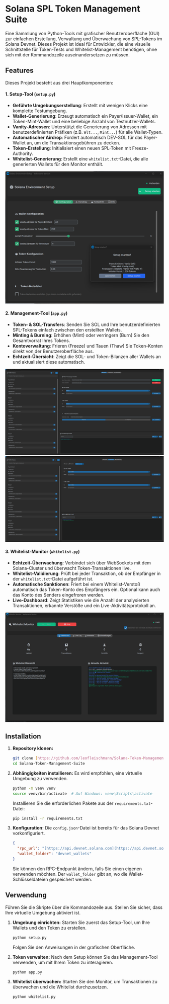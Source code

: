 # Solana SPL Token Management Suite

Eine Sammlung von Python-Tools mit grafischer Benutzeroberfläche (GUI) zur einfachen Erstellung, Verwaltung und Überwachung von SPL-Tokens im Solana Devnet. Dieses Projekt ist ideal für Entwickler, die eine visuelle Schnittstelle für Token-Tests und Whitelist-Management benötigen, ohne sich mit der Kommandozeile auseinandersetzen zu müssen.

## Features

Dieses Projekt besteht aus drei Hauptkomponenten:

#### 1. Setup-Tool (`setup.py`)
- **Geführte Umgebungserstellung**: Erstellt mit wenigen Klicks eine komplette Testumgebung.
- **Wallet-Generierung**: Erzeugt automatisch ein Payer/Issuer-Wallet, ein Token-Mint-Wallet und eine beliebige Anzahl von Testnutzer-Wallets.
- **Vanity-Adressen**: Unterstützt die Generierung von Adressen mit benutzerdefinierten Präfixen (z.B. `Wlt...`, `Mint...`) für alle Wallet-Typen.
- **Automatischer Airdrop**: Fordert automatisch DEV-SOL für das Payer-Wallet an, um die Transaktionsgebühren zu decken.
- **Token-Erstellung**: Initialisiert einen neuen SPL-Token mit Freeze-Authority.
- **Whitelist-Generierung**: Erstellt eine `whitelist.txt`-Datei, die alle generierten Wallets für den Monitor enthält.

![app2](https://github.com/leofleischmann/Solana-Token-Management-Suite/blob/f4e116df408867a4688febeaabdb81e83cfa6cb2/setup.png?raw=true)

#### 2. Management-Tool (`app.py`)
- **Token- & SOL-Transfers**: Senden Sie SOL und Ihre benutzerdefinierten SPL-Tokens einfach zwischen den erstellten Wallets.
- **Minting & Burning**: Erhöhen (Mint) oder verringern (Burn) Sie den Gesamtvorrat Ihres Tokens.
- **Kontoverwaltung**: Frieren (Freeze) und Tauen (Thaw) Sie Token-Konten direkt von der Benutzeroberfläche aus.
- **Echtzeit-Übersicht**: Zeigt die SOL- und Token-Bilanzen aller Wallets an und aktualisiert diese automatisch.

![app](https://github.com/leofleischmann/Solana-Token-Management-Suite/blob/f4e116df408867a4688febeaabdb81e83cfa6cb2/app.png?raw=true)
![app2](https://github.com/leofleischmann/Solana-Token-Management-Suite/blob/f4e116df408867a4688febeaabdb81e83cfa6cb2/app2.png?raw=true)

#### 3. Whitelist-Monitor (`whitelist.py`)
- **Echtzeit-Überwachung**: Verbindet sich über WebSockets mit dem Solana-Cluster und überwacht Token-Transaktionen live.
- **Whitelist-Validierung**: Prüft bei jeder Transaktion, ob der Empfänger in der `whitelist.txt`-Datei aufgeführt ist.
- **Automatische Sanktionen**: Friert bei einem Whitelist-Verstoß automatisch das Token-Konto des Empfängers ein. Optional kann auch das Konto des Senders eingefroren werden.
- **Live-Dashboard**: Zeigt Statistiken wie die Anzahl der analysierten Transaktionen, erkannte Verstöße und ein Live-Aktivitätsprotokoll an.

![app2](https://github.com/leofleischmann/Solana-Token-Management-Suite/blob/f4e116df408867a4688febeaabdb81e83cfa6cb2/whitelist.png?raw=true)

## Installation

1.  **Repository klonen:**
    ```bash
    git clone [https://github.com/leofleischmann/Solana-Token-Management-Suite.git](https://github.com/leofleischmann/Solana-Token-Management-Suite.git)
    cd Solana-Token-Management-Suite
    ```

2.  **Abhängigkeiten installieren:**
    Es wird empfohlen, eine virtuelle Umgebung zu verwenden.
    ```bash
    python -m venv venv
    source venv/bin/activate  # Auf Windows: venv\Scripts\activate
    ```
    Installieren Sie die erforderlichen Pakete aus der `requirements.txt`-Datei:
    ```bash
    pip install -r requirements.txt
    ```

3.  **Konfiguration:**
    Die `config.json`-Datei ist bereits für das Solana Devnet vorkonfiguriert.
    ```json
    {
      "rpc_url": "[https://api.devnet.solana.com](https://api.devnet.solana.com)",
      "wallet_folder": "devnet_wallets"
    }
    ```
    Sie können den RPC-Endpunkt ändern, falls Sie einen eigenen verwenden möchten. Der `wallet_folder` gibt an, wo die Wallet-Schlüsseldateien gespeichert werden.

## Verwendung

Führen Sie die Skripte über die Kommandozeile aus. Stellen Sie sicher, dass Ihre virtuelle Umgebung aktiviert ist.

1.  **Umgebung einrichten:**
    Starten Sie zuerst das Setup-Tool, um Ihre Wallets und den Token zu erstellen.
    ```bash
    python setup.py
    ```
    Folgen Sie den Anweisungen in der grafischen Oberfläche.

2.  **Token verwalten:**
    Nach dem Setup können Sie das Management-Tool verwenden, um mit Ihrem Token zu interagieren.
    ```bash
    python app.py
    ```

3.  **Whitelist überwachen:**
    Starten Sie den Monitor, um Transaktionen zu überwachen und die Whitelist durchzusetzen.
    ```bash
    python whitelist.py
    ```

